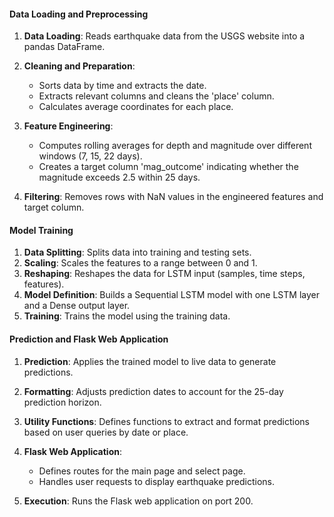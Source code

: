 

#### Data Loading and Preprocessing
1. **Data Loading**: Reads earthquake data from the USGS website into a pandas DataFrame.
2. **Cleaning and Preparation**:
   - Sorts data by time and extracts the date.
   - Extracts relevant columns and cleans the 'place' column.
   - Calculates average coordinates for each place.

3. **Feature Engineering**:
   - Computes rolling averages for depth and magnitude over different windows (7, 15, 22 days).
   - Creates a target column 'mag_outcome' indicating whether the magnitude exceeds 2.5 within 25 days.

4. **Filtering**: Removes rows with NaN values in the engineered features and target column.

#### Model Training
1. **Data Splitting**: Splits data into training and testing sets.
2. **Scaling**: Scales the features to a range between 0 and 1.
3. **Reshaping**: Reshapes the data for LSTM input (samples, time steps, features).
4. **Model Definition**: Builds a Sequential LSTM model with one LSTM layer and a Dense output layer.
5. **Training**: Trains the model using the training data.

#### Prediction and Flask Web Application
1. **Prediction**: Applies the trained model to live data to generate predictions.
2. **Formatting**: Adjusts prediction dates to account for the 25-day prediction horizon.

3. **Utility Functions**: Defines functions to extract and format predictions based on user queries by date or place.

4. **Flask Web Application**:
   - Defines routes for the main page and select page.
   - Handles user requests to display earthquake predictions.

5. **Execution**: Runs the Flask web application on port 200.

